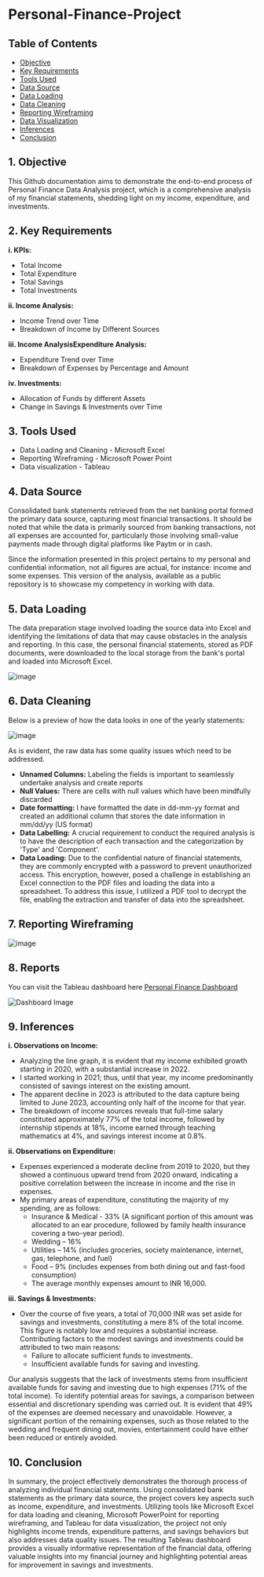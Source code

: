 # Personal-Finance-Project

## Table of Contents
- [Objective](#objective)
- [Key Requirements](#key-requirements)
- [Tools Used](#tools-used)
- [Data Source](#data-source)
- [Data Loading](#data-loading)
- [Data Cleaning](#data-cleaning)
- [Reporting Wireframing](#reporting-wireframing)
- [Data Visualization](#data-visualization)  <!-- Fixed anchor link -->
- [Inferences](#inferences)  <!-- Fixed anchor link -->
- [Conclusion](#conclusion)

## 1. Objective
This Github documentation aims to demonstrate the end-to-end process of Personal Finance Data Analysis project, which is a comprehensive analysis of my financial statements, shedding light on my income, expenditure, and investments.

## 2. Key Requirements
**i. KPIs:**
   - Total Income
   - Total Expenditure
   - Total Savings
   - Total Investments

**ii. Income Analysis:**
   - Income Trend over Time
   - Breakdown of Income by Different Sources

**iii. Income AnalysisExpenditure Analysis:**
   - Expenditure Trend over Time
   - Breakdown of Expenses by Percentage and Amount

**iv. Investments:**
   - Allocation of Funds by different Assets
   - Change in Savings & Investments over Time

## 3. Tools Used
- Data Loading and Cleaning - Microsoft Excel
- Reporting Wireframing - Microsoft Power Point
- Data visualization - Tableau

## 4. Data Source
Consolidated bank statements retrieved from the net banking portal formed the primary data source, capturing most financial transactions. It should be noted that while the data is primarily sourced from banking transactions, not all expenses are accounted for, particularly those involving small-value payments made through digital platforms like Paytm or in cash.

Since the information presented in this project pertains to my personal and confidential information, not all figures are actual, for instance: income and some expenses. This version of the analysis, available as a public repository is to showcase my competency in working with data.

## 5. Data Loading
The data preparation stage involved loading the source data into Excel and identifying the limitations of data that may cause obstacles in the analysis and reporting. 
In this case, the personal financial statements, stored as PDF documents, were downloaded to the local storage from the bank's portal and loaded into Microsoft Excel.

![image](https://github.com/tusharkalal20/Personal-Finance-Project/assets/67863411/12b1fd6b-c157-47ee-85bb-9a516ee595a7)


## 6. Data Cleaning
Below is a preview of how the data looks in one of the yearly statements:

![image](https://github.com/tusharkalal20/Personal-Finance-Project/assets/67863411/7bef3b28-7e3e-467c-8c02-4db361e40386)


As is evident, the raw data has some quality issues which need to be addressed.
- **Unnamed Columns:** Labeling the fields is important to seamlessly undertake analysis and create reports 
- **Null Values:** There are cells with null values which have been mindfully discarded
- **Date formatting:** I have formatted the date in dd-mm-yy format and created an additional column that stores the date information in mm/dd/yy (US format)
- **Data Labelling:** A crucial requirement to conduct the required analysis is to have the description of each transaction and the categorization by 'Type' and 'Component'.
- **Data Loading:** Due to the confidential nature of financial statements, they are commonly encrypted with a password to prevent unauthorized access. This encryption, however, posed a challenge in establishing an Excel connection to the PDF files and loading the data into a spreadsheet. To address this issue, I utilized a PDF tool to decrypt the file, enabling the extraction and transfer of data into the spreadsheet.

## 7. Reporting Wireframing

![image](https://github.com/tusharkalal20/Personal-Finance-Analysis/assets/67863411/0136d925-7e47-4045-b2e6-19c466be02fe)


## 8. Reports
You can visit the Tableau dashboard here [Personal Finance Dashboard](https://public.tableau.com/app/profile/tushar.kalal/viz/PersonalFinanceDashboard2/Dashboard)

![Dashboard Image](https://github.com/tusharkalal20/Personal-Finance-Project/assets/67863411/0a789ea5-4049-4a2e-a19f-61906e32e84a)



## 9. Inferences
**i. Observations on Income:**
- Analyzing the line graph, it is evident that my income exhibited growth starting in 2020, with a substantial increase in 2022.
- I started working in 2021; thus, until that year, my income predominantly consisted of savings interest on the existing amount.
- The apparent decline in 2023 is attributed to the data capture being limited to June 2023, accounting only half of the income for that year.
- The breakdown of income sources reveals that full-time salary constituted approximately 77% of the total income, followed by internship stipends at 18%, income earned through teaching mathematics at 4%, and savings interest income at 0.8%.


**ii. Observations on Expenditure:**
- Expenses experienced a moderate decline from 2019 to 2020, but they showed a continuous upward trend from 2020 onward, indicating a positive correlation between the increase in income and the rise in expenses.
- My primary areas of expenditure, constituting the majority of my spending, are as follows:
   - Insurance & Medical - 33% (A significant portion of this amount was allocated to an ear procedure, followed by family health insurance covering a two-year period).
   - Wedding – 16%
   - Utilities – 14% (includes groceries, society maintenance, internet, gas, telephone, and fuel)
   - Food – 9% (includes expenses from both dining out and fast-food consumption)
   - The average monthly expenses amount to INR 16,000.

**iii. Savings & Investments:**
   - Over the course of five years, a total of 70,000 INR was set aside for savings and investments, constituting a mere 8% of the total income. This figure is notably low and requires a substantial increase. Contributing factors to the modest savings and investments could be attributed to two main reasons:
      - Failure to allocate sufficient funds to investments.
      - Insufficient available funds for saving and investing.
      
Our analysis suggests that the lack of investments stems from insufficient available funds for saving and investing due to high expenses (71% of the total income). To identify potential areas for savings, a comparison between essential and discretionary spending was carried out. It is evident that 49% of the expenses are deemed necessary and unavoidable. However, a significant portion of the remaining expenses, such as those related to the wedding and frequent dining out, movies, entertainment could have either been reduced or entirely avoided.

## 10. Conclusion
In summary, the project effectively demonstrates the thorough process of analyzing individual financial statements. Using consolidated bank statements as the primary data source, the project covers key aspects such as income, expenditure, and investments. Utilizing tools like Microsoft Excel for data loading and cleaning, Microsoft PowerPoint for reporting wireframing, and Tableau for data visualization, the project not only highlights income trends, expenditure patterns, and savings behaviors but also addresses data quality issues. The resulting Tableau dashboard provides a visually informative representation of the financial data, offering valuable insights into my financial journey and highlighting potential areas for improvement in savings and investments.
